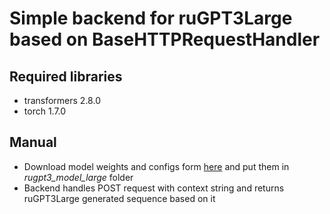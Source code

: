 # Simple backend for ruGPT3Large based on BaseHTTPRequestHandler

## Required libraries
- transformers 2.8.0
- torch 1.7.0

## Manual
* Download model weights and configs form [here](https://huggingface.co/sberbank-ai/rugpt3large_based_on_gpt2/tree/main) and put them in _rugpt3_model_large_ folder
* Backend handles POST request with context string and returns ruGPT3Large generated sequence based on it
